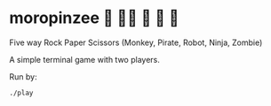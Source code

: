 # moropinzee 🐒 🏴‍☠️ 🤖 🥷 🧟
Five way Rock Paper Scissors (Monkey, Pirate, Robot, Ninja, Zombie)

A simple terminal game with two players.

Run by:

```
./play
```

